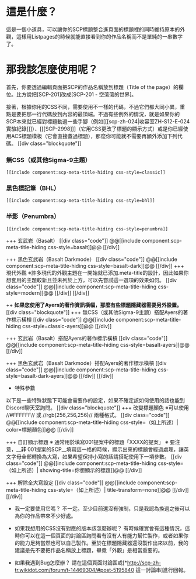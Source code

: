 # 這是什麼？

這是一個小道具，可以讓你的SCP標題整合進頁面的標題裡的同時維持原本的外觀，這樣用Listpages的時候就能直接看到你的作品名稱而不是單純的一串數字了。

# 那我該怎麼使用呢？

首先，你要透過編輯頁面把SCP的作品名稱放到標題（Title of the page）的欄位。比方說把[SCP-201]改成[SCP-201 - 空蕩蕩的世界]。

接著，根據你用的CSS不同，需要使用不一樣的代碼，不過它們都大同小異，重點是要把那一行代碼放到內容的最頂端。不過有些例外的情況，就是如果你的SCP本來就已經對標題動過一些手腳（例如[[[scp-zh-024|收容室ZH-S12-E-024實驗紀錄]]]）、[[[SCP-2998]]]（它用CSS更改了標題的顯示方式）或是你已經使用ACS標題模板（它會直接蓋過標題），那麼你可能就不需要再額外添加下列代碼。
[[div class="blockquote"]]
### 無CSS（或其他Sigma-9主題）
```
[[include component:scp-meta-title-hiding css-style=classic]]
```

### 黑色標記筆（BHL）
```
[[include component:scp-meta-title-hiding css-style=bhl]]
```


### 半影（Penumbra）
```
[[include component:scp-meta-title-hiding css-style=penumbra]]
```

+++ 玄武岩（Basalt）
[[div class="code"]]
@@[[include component:scp-meta-title-hiding css-style=basalt]]@@
[[/div]]

+++ 黑色玄武岩（Basalt Darkmode）
[[div class="code"]]
@@[[include component:scp-meta-title-hiding css-style=basalt-dark]]@@
[[/div]]
+++ 現代外觀
※許多現代的外觀主題在一開始就已添加.meta-title的設計，因此如果你想套用的主題較新且並未列於上方，可以先嘗試這一選項的效果如何。
[[div class="code"]]
@@[[include component:scp-meta-title-hiding css-style=modern]]@@
[[/div]]
[[/div]]

++ **如果您使用了Ayers的著作資訊橫幅，那麼有些標題隱藏器需要另外設置。**
[[div class="blockquote"]]
+++ 無CSS（或其他Sigma-9主題）搭配Ayers的著作標示橫槓
[[div class="code"]]
@@[[include component:scp-meta-title-hiding css-style=classic-ayers]]@@
[[/div]]

+++ 玄武岩（Basalt）搭配Ayers的著作標示橫槓
[[div class="code"]]
@@[[include component:scp-meta-title-hiding css-style=basalt-ayers]]@@
[[/div]]

+++ 黑色玄武岩（Basalt Darkmode）搭配Ayers的著作標示橫槓
[[div class="code"]]
@@[[include component:scp-meta-title-hiding css-style=basalt-dark-ayers]]@@
[[/div]]
[[/div]]

+ 特殊參數

以下是一些特殊狀態下可能會需要作的設定，如果不確定該如何使用的話也能到Discord聊天室詢問。
[[div class="blockquote"]]
+++ 改變標題顏色
※可以使用 //#FFFFFF// 或 //rgb(256,256,256)// 兩種格式。
[[div class="code"]]
@@[[include component:scp-meta-title-hiding css-style=（如上所述）| color=標題顏色]]@@
[[/div]]

+++ 自訂顯示標題
※ 通常用於填寫001提案中的標題「XXXX的提案」
※ 要注意，__**非** 001提案的SCP__填寫這一格的時候，顯示出來的標題會經過處理，讓英文字母全部轉換為大寫，如果希望保持小寫的話請搭配使用下一項參數。
[[div class="code"]]
@@[[include component:scp-meta-title-hiding css-style=（如上所述）| showing-title=你想顯示的標題]]@@
[[/div]]

+++ 解除全大寫設定
[[div class="code"]]
@@[[include component:scp-meta-title-hiding css-style=（如上所述）| title-transform=none]]@@
[[/div]]
[[/div]]

+ 我一定要使用它嗎？
不一定。至少目前還沒有強制，只是我認為換過之後可以為你的作品帶來不少好處。

+ 如果我想用的CSS沒有對應的版本該怎麼辦呢？
有時候確實會有這種情況，這時你可以在這一個頁面的討論區詢問看有沒有人有能力幫忙製作，或者如果你的能力足夠當然也可以自己製作。至於在標題隱藏器還沒製作出來以前，我的建議是先不要把作品名稱放上標題，畢竟「外觀」是相當重要的。

+ 如果我遇到Bug怎麼辦？
請在這個頁面討論區或[*http://scp-zh-tr.wikidot.com/forum/t-14469304/#post-5195840 這一討論串]進行回報。
